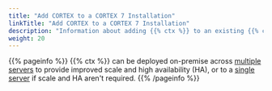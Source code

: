 ```yaml
---
title: "Add CORTEX to a CORTEX 7 Installation"
linkTitle: "Add CORTEX to a CORTEX 7 Installation"
description: "Information about adding {{% ctx %}} to an existing {{% ctx %}} 7 platform."
weight: 20
---
```


{{% pageinfo %}}
{{% ctx %}} can be deployed on-premise across [multiple servers](multiple-server-with-ha) to provide improved scale and high availability (HA), or to a [single server](single-server-without-ha) if scale and HA aren't required.
{{% /pageinfo %}}
